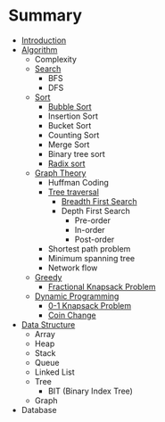 # Summary

* [Introduction](README.md)
* [Algorithm](algorithm.md)
  * Complexity
  * [Search](algorithm/search.md)
    * BFS
    * DFS
  * [Sort](algorithm/sort.md)
    * [Bubble Sort](algorithm/sort/bubble-sort.md)
    * Insertion Sort
    * Bucket Sort
    * Counting Sort
    * Merge Sort
    * Binary tree sort
    * [Radix sort](algorithm/sort/radix-sort.md)
  * [Graph Theory ](algorithm/graph-theory.md)
    * Huffman Coding
    * [Tree traversal ](algorithm/graph-theory/tree-traversal.md)
      * [Breadth First Search](algorithm/graph-theory/breadth-first-search.md)
      * Depth First Search
        * Pre-order
        * In-order
        * Post-order
    * Shortest path problem
    * Minimum spanning tree
    * Network flow
  * [Greedy](algorithm/greedy.md)
    * [Fractional Knapsack Problem](algorithm/greedy/fractional-knapsack-problem.md)
  * [Dynamic Programming](algorithm/dynamic-programming.md)
    * [0-1 Knapsack Problem](algorithm/dynamic-programming/0-1-knapsack-problem.md)
    * [Coin Change](algorithm/dynamic-programming/coin-change.md)
* [Data Structure](data-structure.md)
  * Array
  * Heap
  * Stack
  * Queue
  * Linked List
  * Tree
    * BIT \(Binary Index Tree\)
  * Graph
* Database

